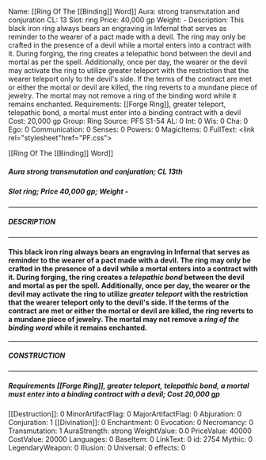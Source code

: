 Name: [[Ring Of The [[Binding]] Word]]
Aura: strong transmutation and conjuration
CL: 13
Slot: ring
Price: 40,000 gp
Weight: -
Description: This black iron ring always bears an engraving in Infernal that serves as reminder to the wearer of a pact made with a devil. The ring may only be crafted in the presence of a devil while a mortal enters into a contract with it. During forging, the ring creates a telepathic bond between the devil and mortal as per the spell. Additionally, once per day, the wearer or the devil may activate the ring to utilize greater teleport with the restriction that the wearer teleport only to the devil's side. If the terms of the contract are met or either the mortal or devil are killed, the ring reverts to a mundane piece of jewelry. The mortal may not remove a ring of the binding word while it remains enchanted.
Requirements: [[Forge Ring]], greater teleport, telepathic bond, a mortal must enter into a binding contract with a devil
Cost: 20,000 gp
Group: Ring
Source: PFS S1-54
AL: 0
Int: 0
Wis: 0
Cha: 0
Ego: 0
Communication: 0
Senses: 0
Powers: 0
MagicItems: 0
FullText: <link rel="stylesheet"href="PF.css"><div class="heading"><p class="alignleft">[[Ring Of The [[Binding]] Word]]</p><div style="clear: both;"></div></div><div><h5><b>Aura </b>strong transmutation and conjuration; <b>CL </b>13th</h5><h5><b>Slot </b>ring; <b>Price </b>40,000 gp; <b>Weight </b>-</h5></div><hr/><div><h5><b>DESCRIPTION</b></h5></div><hr/><div><h4><p>This black iron ring always bears an engraving in Infernal that serves as reminder to the wearer of a pact made with a devil. The ring may only be crafted in the presence of a devil while a mortal enters into a contract with it. During forging, the ring creates a <i>telepathic bond</i> between the devil and mortal as per the spell. Additionally, once per day, the wearer or the devil may activate the ring to utilize <i>greater teleport</i> with the restriction that the wearer teleport only to the devil's side. If the terms of the contract are met or either the mortal or devil are killed, the ring reverts to a mundane piece of jewelry. The mortal may not remove a <i>ring of the binding word</i> while it remains enchanted.</p></h4></div><hr/><div><h5><b>CONSTRUCTION</b></h5></div><hr/><div><h5><b>Requirements </b>[[Forge Ring]], <i>greater teleport</i>, <i>telepathic bond</i>, <i>a mortal must enter into a binding contract with a devil</i>; <b>Cost </b>20,000 gp</h5></div>
[[Destruction]]: 0
MinorArtifactFlag: 0
MajorArtifactFlag: 0
Abjuration: 0
Conjuration: 1
[[Divination]]: 0
Enchantment: 0
Evocation: 0
Necromancy: 0
Transmutation: 1
AuraStrength: strong
WeightValue: 0.0
PriceValue: 40000
CostValue: 20000
Languages: 0
BaseItem: 0
LinkText: 0
id: 2754
Mythic: 0
LegendaryWeapon: 0
Illusion: 0
Universal: 0
effects: 0
